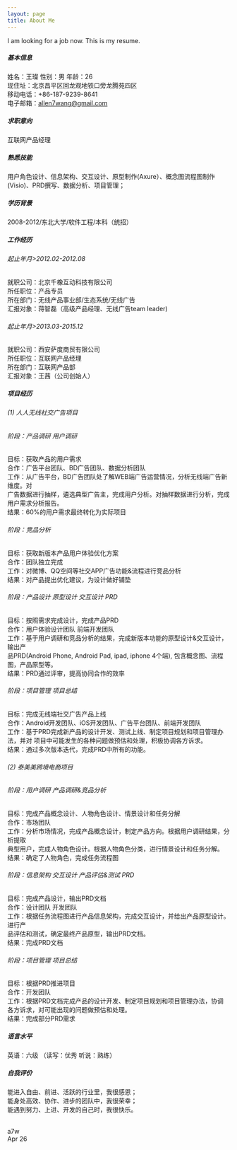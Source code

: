 ```yaml
---
layout: page
title: About Me
---
```

I am looking for a job now. This is my resume.           
##### 基本信息               
姓名：王璨 性别：男 年龄：26     
现住址：北京昌平区回龙观地铁口旁龙腾苑四区	            	                    	
移动电话：+86-187-9239-8641	  
电子邮箱：allen7wang@gmail.com	 		            	
##### 求职意向		
互联网产品经理				
##### 熟悉技能  			
用户角色设计、信息架构、交互设计、原型制作(Axure）、概念图流程图制作(Visio)、PRD撰写、数据分析、项目管理；		       		
##### 学历背景		
2008-2012/东北大学/软件工程/本科（统招）	    	
##### 工作经历    		
######  起止年月>2012.02-2012.08		
就职公司：北京千橡互动科技有限公司   		
所任职位：产品专员    		
所在部门：无线产品事业部/生态系统/无线广告   		
汇报对象：蒋智磊（高级产品经理、无线广告team leader)     		
######  起止年月>2013.03-2015.12		
就职公司：西安萨度商贸有限公司				
所任职位：互联网产品经理		
所在部门：互联网产品部		
汇报对象：王茜（公司创始人）		
#####  项目经历		
######  (1) 人人无线社交广告项目		
######  阶段：产品调研 用户调研		
目标：获取产品的用户需求    			
合作：广告平台团队、BD广告团队、数据分析团队	    	
工作：从广告平台，BD广告团队处了解WEB端广告运营情况，分析无线端广告新维度。对		           
      广告数据进行抽样，遴选典型广告主，完成用户分析。对抽样数据进行分析，完成		
      用户需求分析报告。		
结果：60%的用户需求最终转化为实际项目  		
###### 阶段：竞品分析		
目标：获取新版本产品用户体验优化方案		
合作：团队独立完成		
工作：对微博、QQ空间等社交APP广告功能&流程进行竞品分析		
结果：对产品提出优化建议，为设计做好铺垫		
###### 阶段：产品设计 原型设计 交互设计 PRD		
目标：按照需求完成设计，完成产品PRD		
合作：用户体验设计团队 前端开发团队		
工作：基于用户调研和竞品分析的结果，完成新版本功能的原型设计&交互设计，输出产		
品PRD(Android Phone, Android Pad, ipad, iphone 4个端), 包含概念图、流程图，产品原型等。		
结果：PRD通过评审，提高协同合作的效率		
###### 阶段：项目管理 项目总结		
目标：完成无线端社交广告产品上线		
合作：Android开发团队、iOS开发团队、广告平台团队、前端开发团队		
工作：基于PRD完成新产品的设计开发、测试上线、制定项目规划和项目管理办法，并对		项目中可能发生的各种问题做预估和处理，积极协调各方诉求。		
结果：通过多次版本迭代，完成PRD中所有的功能。		
###### (2) 泰美美跨境电商项目		
###### 阶段：用户调研 产品调研&竞品分析		
目标：完成产品概念设计、人物角色设计、情景设计和任务分解		
合作：市场团队		
工作：分析市场情况，完成产品概念设计，制定产品方向。根据用户调研结果，分析提取		
典型用户，完成人物角色设计。根据人物角色分类，进行情景设计和任务分解。		
结果：确定了人物角色，完成任务流程图				
###### 阶段：信息架构 交互设计 产品评估&测试 PRD		
目标：完成产品设计，输出PRD文档			
合作：设计团队 开发团队		
工作：根据任务流程图进行产品信息架构，完成交互设计，并给出产品原型设计。进行产		
品评估和测试，确定最终产品原型，输出PRD文档。		
结果：完成PRD文档		
###### 阶段：项目管理 项目总结		
目标：根据PRD推进项目		
合作：开发团队		
工作：根据PRD文档完成产品的设计开发、制定项目规划和项目管理办法，协调各方诉求，对可能出现的问题做预估和处理。		
结果：完成部分PRD需求		
##### 语言水平		
英语：六级 （读写：优秀 听说：熟练）		
##### 自我评价		
能进入自由、前进、活跃的行业里，我很感恩；		
能身处高效、协作、进步的团队中，我很荣幸；		
能遇到努力、上进、开发的自己时，我很快乐。		
​		

a7w		
Apr 26		



